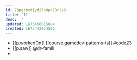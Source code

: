```yaml
---
id: 78pgrbxdjydi7h0pd73rls3
title: '11'
desc: ''
updated: 1673456015884
created: 1673443954596
---
```


- [[p.workedOn]] [[course.gamedev-patterns-ts]] #code23
- [[p.saw]] @dr-famili 
- 